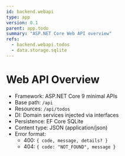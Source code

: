 ```yaml
---
id: backend.webapi
type: app
version: 0.1
parent: app.todo
summary: "ASP.NET Core Web API overview"
refs:
  - backend.webapi.todos
  - data.storage.sqlite
---
```


# Web API Overview

- Framework: ASP.NET Core 9 minimal APIs
- Base path: `/api`
- Resources: `/api/todos`
- DI: Domain services injected via interfaces
- Persistence: EF Core SQLite
- Content type: JSON (application/json)
- Error format:
  - 400: `{ code, message, details? }`
  - 404: `{ code: "NOT_FOUND", message }`
